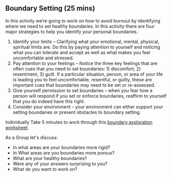 
## Boundary Setting (25 mins)

In this activity we’re going to work on how to avoid burnout by identifying where we need to set healthy boundaries. In this activity there are four major strategies to help you identify your personal boundaries.
1. Identify your limits – Clarifying what your emotional, mental, physical, spiritual limits are. Do this by paying attention to yourself and noticing what you can tolerate and accept as well as what makes you feel uncomfortable and stressed. 
2. Pay attention to your feelings – Notice the three key feelings that are often cues that you need to set boundaries: 1) discomfort; 2) resentment; 3) guilt. If a particular situation, person, or area of your life is leading you to feel uncomfortable, resentful, or guilty, these are important cues that boundaries may need to be set or re-assessed. 
3. Give yourself permission to set boundaries – when you fear how a person will respond if you set or enforce boundaries, reaffirm to yourself that you do indeed have this right. 
4. Consider your environment – your environment can either support your setting boundaries or present obstacles to boundary setting. 


Individually Take 5 minutes to work through this [boundary exploration worksheet](https://www.bjclearn.org/resiliency/PDFs/043110.pdf).

As a Group let's discuss:

* In what areas are your boundaries more rigid?
* In What areas are you boundaries more porous?
* What are your healthy boundaries?
* Were any of your answers surprising to you?
* What do you want to work on?
